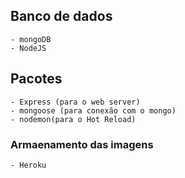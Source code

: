 ## Banco de dados 
    - mongoDB
    - NodeJS 
## Pacotes
    - Express (para o web server)
    - mongoose (para conexão com o mongo)
    - nodemon(para o Hot Reload)
### Armaenamento das imagens
    - Heroku